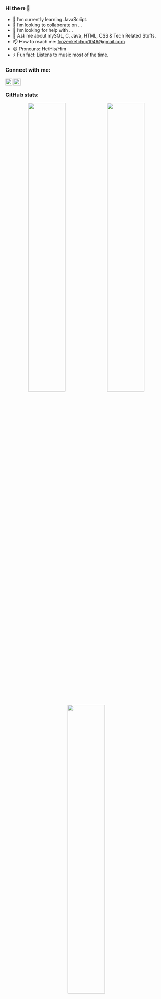 ### Hi there 👋

- 🌱 I’m currently learning JavaScript.
- 👯 I’m looking to collaborate on ...
- 🤔 I’m looking for help with ...
- 💬 Ask me about mySQL, C, Java, HTML, CSS & Tech Related Stuffs.
- 📫 How to reach me: frozenketchup1046@gmail.com
- 😄 Pronouns: He/His/Him
- ⚡ Fun fact: Listens to music most of the time.

### Connect with me:

<a href="https://www.linkedin.com/in/namanrai1046/">
  <img align="left" alt="frozenketchup - LinkedIn" width="22px" src="https://raw.githubusercontent.com/frozenketchup/frozenketchup/tree/main/assets/linkedin.svg" />
</a>
<a href="https://www.instagram.com/namanrai769/">
  <img align="left" alt="frozenketchup - Instagram" width="22px" src="https://raw.githubusercontent.com/Frozenketchup/Frozenketchup/tree/main/assets/instagram.svg" />
</a>


<br />

### GitHub stats:

<p align="center">
  <img width="48%" src="https://github-readme-stats.vercel.app/api?username=frozenketchup&show_icons=true&include_all_commits=true&theme=react" />
  <img width="48%" src="https://github-readme-streak-stats.herokuapp.com/?user=frozenketchup&theme=react" />  
  <img width="48%" align="center" src="https://github-readme-stats.vercel.app/api/top-langs/?username=frozenketchup&layout=compact&langs_count=8&theme=react" />
</p>

<p align="center"> 
  Visitor count<br>
  <img src="https://profile-counter.glitch.me/frozenketchup/count.svg" />
</p>
